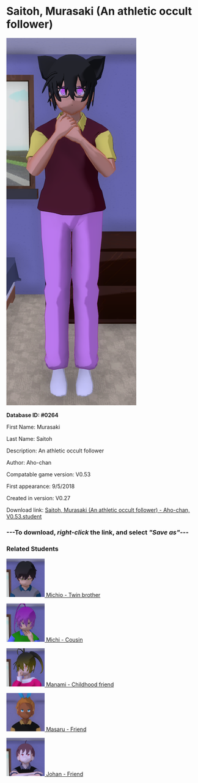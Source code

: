 # Saitoh, Murasaki (An athletic occult follower)

<img src="../../Files/Images/Saitoh, Murasaki (An athletic occult follower).png" title="Saitoh, Murasaki (An athletic occult follower) - Aho-chan, V0.53">

**Database ID: #0264**

First Name: Murasaki

Last Name: Saitoh

Description: An athletic occult follower

Author: Aho-chan

Compatable game version: V0.53

First appearance: 9/5/2018

Created in version: V0.27

Download link: <a href="https://raw.githubusercontent.com/Arbiter1223/Daigaku-Gurashi-Custom-Students/master/Files/Student%20Files/Saitoh%2C%20Murasaki%20(An%20athletic%20occult%20follower)%20-%20Aho-chan%2C%20V0.53.student">Saitoh, Murasaki (An athletic occult follower) - Aho-chan, V0.53.student</a>

### ---**To download, _right-click_ the link, and select _"Save as"_**---

### Related Students

<a href="Saitoh, Michio (An athletic anime and manga fan).md"><img src="../../Files/Thumbs/Saitoh, Michio (An athletic anime and manga fan).png" height="100" width="100" title="Saitoh, Michio (An athletic anime and manga fan) - Aho-chan, V0.53"></a><a href="Saitoh, Michio (An athletic anime and manga fan).md"> Michio - Twin brother</a>

<a href="Saitoh, Michi (A gaming schoolworm).md"><img src="../../Files/Thumbs/Saitoh, Michi (A gaming schoolworm).png" height="100" width="100" title="Saitoh, Michi (A gaming schoolworm) - Aho-chan, V0.53"></a><a href="Saitoh, Michi (A gaming schoolworm).md"> Michi - Cousin</a>

<a href="Tagawa, Manami (A shy bullied athlete).md"><img src="../../Files/Thumbs/Tagawa, Manami (A shy bullied athlete).png" height="100" width="100" title="Tagawa, Manami (A shy bullied athlete) - Aho-chan, V0.53"></a><a href="Tagawa, Manami (A shy bullied athlete).md"> Manami - Childhood friend</a>

<a href="Tsukade, Masaru (A yandere gamer).md"><img src="../../Files/Thumbs/Tsukade, Masaru (A yandere gamer).png" height="100" width="100" title="Tsukade, Masaru (A yandere gamer) - Aho-chan, V0.53"></a><a href="Tsukade, Masaru (A yandere gamer).md"> Masaru - Friend</a>

<a href="Yasuda, Johan (A rather boring gamer).md"><img src="../../Files/Thumbs/Yasuda, Johan (A rather boring gamer).png" height="100" width="100" title="Yasuda, Johan (A rather boring gamer) - Aho-chan, V0.53"></a><a href="Yasuda, Johan (A rather boring gamer).md"> Johan - Friend</a>

